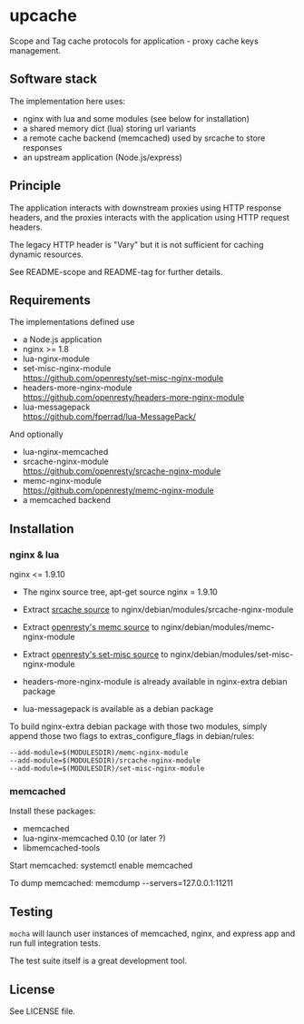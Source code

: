 upcache
=======

Scope and Tag cache protocols for application - proxy cache keys management.


Software stack
--------------

The implementation here uses:

- nginx with lua and some modules (see below for installation)
- a shared memory dict (lua) storing url variants
- a remote cache backend (memcached) used by srcache to store responses
- an upstream application (Node.js/express)


Principle
---------

The application interacts with downstream proxies using HTTP response headers,
and the proxies interacts with the application using HTTP request headers.

The legacy HTTP header is "Vary" but it is not sufficient for caching dynamic
resources.

See README-scope and README-tag for further details.

Requirements
------------

The implementations defined use

- a Node.js application
- nginx >= 1.8
- lua-nginx-module
- set-misc-nginx-module  
  https://github.com/openresty/set-misc-nginx-module
- headers-more-nginx-module  
  https://github.com/openresty/headers-more-nginx-module
- lua-messagepack  
  https://github.com/fperrad/lua-MessagePack/

And optionally

- lua-nginx-memcached
- srcache-nginx-module  
  https://github.com/openresty/srcache-nginx-module
- memc-nginx-module  
  https://github.com/openresty/memc-nginx-module
- a memcached backend

Installation
------------

### nginx & lua

nginx <= 1.9.10

* The nginx source tree,
apt-get source nginx = 1.9.10

* Extract [srcache source](https://github.com/openresty/srcache-nginx-module/archive/v0.30.tar.gz) to nginx/debian/modules/srcache-nginx-module

* Extract [openresty's memc source](https://github.com/openresty/memc-nginx-module/archive/v0.16.tar.gz) to nginx/debian/modules/memc-nginx-module

* Extract [openresty's set-misc source](https://github.com/openresty/set-misc-nginx-module/archive/v0.30.tar.gz) to nginx/debian/modules/set-misc-nginx-module

* headers-more-nginx-module is already available in nginx-extra debian package

* lua-messagepack is available as a debian package

To build nginx-extra debian package with those two modules, simply append
those two flags to extras_configure_flags in debian/rules:
```
--add-module=$(MODULESDIR)/memc-nginx-module
--add-module=$(MODULESDIR)/srcache-nginx-module
--add-module=$(MODULESDIR)/set-misc-nginx-module
```


### memcached

Install these packages:
- memcached
- lua-nginx-memcached 0.10 (or later ?)
- libmemcached-tools

Start memcached:
systemctl enable memcached

To dump memcached:
memcdump --servers=127.0.0.1:11211


Testing
-------

`mocha` will launch user instances of memcached, nginx, and express app and run
full integration tests.

The test suite itself is a great development tool.


License
-------

See LICENSE file.

